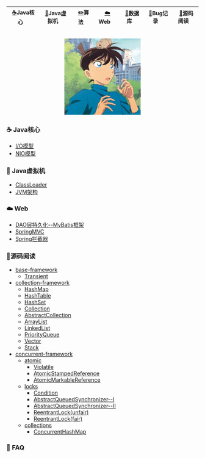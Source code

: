 <br>

|&nbsp;&nbsp;[:coffee:](./note/basic)Java核心&nbsp;&nbsp;| &nbsp;&nbsp;[:rocket:](./note/jvm)Java虚拟机&nbsp;&nbsp;|&nbsp;&nbsp;[:pencil2:](./note/algorithm)算法&nbsp;&nbsp;|&nbsp;&nbsp;[:cloud:](./note/web)Web&nbsp;&nbsp;|&nbsp;&nbsp;[:wrench:](../note/database)数据库&nbsp;&nbsp;|&nbsp;&nbsp;[:rotating_light:](./FAQ)Bug记录&nbsp;&nbsp;|&nbsp;&nbsp;[:book:](./doc)源码阅读&nbsp;&nbsp;|
|:---:|:---:|:---:|:---:|:---:|:---:|:---:|

<br>

<div align="center">
    <img src="./assets/profile.jfif" width="200px">
</div>

### :coffee: Java核心

* [I/O模型](./note/basic/IO模型.md)
* [NIO模型](./note/basic/NIO模型.md)

### :rocket: Java虚拟机

* [ClassLoader](./note/jvm/Java类加载器.md)
* [JVM架构](./note/jvm/JVM结构.md)

### :cloud: Web

* [DAO层持久化--MyBatis框架](./note/web/spring/MyBatis.md)
* [SpringMVC](./note/web/spring/SpringMVC.md)
* [Spring拦截器](./note/web/spring/Spring拦截器.md)

### :book:源码阅读

* [base-framework](./doc/base-framework)
  * [Transient](./doc/base-framework/transient.md)
* [collection-framework](./doc/collection-framework)
  * [HashMap](./doc/collection-framework/HashMap.md)
  * [HashTable](./doc/collection-framework/HashTable.md)
  * [HashSet](./doc/collection-framework/HashSet.md)
  * [Collection](./doc/collection-framework/Collection.md)
  * [AbstractCollection](./doc/collection-framework/AbstractCollection.md)
  * [ArrayList](./doc/collection-framework/ArrayList.md)
  * [LinkedList](./doc/collection-framework/LinkedList.md)
  * [PriorityQueue](./doc/collection-framework/PriorityQueue.md)
  * [Vector](./doc/collection-framework/Vector.md)
  * [Stack](./doc/collection-framework/Stack.md)
* [concurrent-framework](./doc/concurrent-framework)
  * [atomic](./doc/concurrent-framework/atomic)
    * [Violatile](./doc/concurrent-framework/atomic/voliatle.md)
    * [AtomicStampedReference](./doc/concurrent-framework/atomic/AtomicStampedReference.md)
    * [AtomicMarkableReference](./doc/concurrent-framework/atomic/AtomicMarkableReference.md)
  * [locks](./doc/concurrent-framework/locks)
    * [Condition](./doc/concurrent-framework/locks/Condition.md)
    * [AbstractQueuedSynchronizer--I](./doc/concurrent-framework/locks/AbstractQueuedSynchronizer(I).md)
    * [AbstractQueuedSynchronizer--II](./doc/concurrent-framework/locks/AbstractQueuedSynchronizer(II).md)
    * [ReentrantLock(unfair)](./doc/concurrent-framework/locks/ReentrantLock(unfair).md)
    * [ReentrantLock(fair)](./doc/concurrent-framework/locks/ReentrantLock(fair).md)
  * [collections](./doc/concurrent-framework/collections)
    * [ConcurrentHashMap](./doc/concurrent-framework/collections/ConcurrentHashMap.md)

### :rotating_light: FAQ